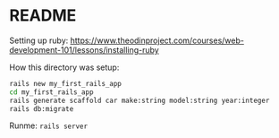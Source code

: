 # README

Setting up ruby:
https://www.theodinproject.com/courses/web-development-101/lessons/installing-ruby

How this directory was setup:
```sh
rails new my_first_rails_app
cd my_first_rails_app
rails generate scaffold car make:string model:string year:integer
rails db:migrate
```

Runme:
`rails server`

